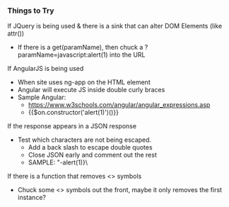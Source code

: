 ### Things to Try
If JQuery is being used & there is a sink that can alter DOM Elements (like attr())
* If there is a get(paramName), then chuck a ?paramName=javascript:alert(1) into the URL

If AngularJS is being used
* When site uses ng-app on the HTML element
* Angular will execute JS inside double curly braces
* Sample Angular: 
   	* https://www.w3schools.com/angular/angular_expressions.asp
   	* {{$on.constructor('alert(1)')()}}

If the response appears in a JSON response
* Test which characters are not being escaped.
   	* Add a back slash to escape double quotes
   	* Close JSON early and comment out the rest
   	* SAMPLE: \"-alert(1)}\\

If there is a function that removes <> symbols
* Chuck some <> symbols out the front, maybe it only removes the first instance?

